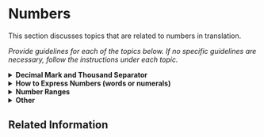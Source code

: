 # Numbers

This section discusses topics that are related to numbers in translation.

*Provide guidelines for each of the topics below. If no specific guidelines are necessary, follow the instructions under each topic.*

<details><summary><b>Decimal Mark and Thousand Separator</b></summary>

*Example: Use a period and a comma as the decimal mark and thousand separator, repsectively.*

* *123.45*
* *12,345*

*If no guidelines are necessary, leave the following fallback text:*

Follow the standard guidelines in the references provided in [General References](../00_general_references.md).
</details>

<details><summary><b>How to Express Numbers (words or numerals)</b></summary>

*Provide guidelines if there are different ways of expressing a number depending on the circumstance. The following are examples for English:*

* *As a general rule, spell out numbers one through nine, but use numerals for 10 and higher.*
* *Use only numerals when you want to draw the attention to the number.*

    *The company has 27 subsidiaries worldwide – 7 in North America, 11 in Europe, and 9 in Asia.*

* *Use only the spelled-out number in fixed phrases such as “third party”.*

    *first name, third-party company, third person [grammar], first-language proficiency, first [adverb], the twenty-first century*

*If no specific guidelines are necessary, leave the following fallback statement:*

Follow the standard guidelines in the references provided in [General References](../00_general_references.md).
</details>

<details><summary><b>Number Ranges</b></summary>

*Provide guidelines on how to express a range of numbers. The following are examples for English:*

* *Use an en dash (–) for number ranges.*

* *The page has 50,000–150,000 views per day.*
* *Exception: From 2013 to 2015, the sales revenue increased considerably.*

*If no specific guidelines are necessary, leave the following fallback statement:*

Follow the standard guidelines in the references provided in [General References](../00_general_references.md).
</details>

<details><summary><b>Other</b></summary>

*Add any other topics if relevant. If none, delete this entire topic.*
</details>

## Related Information 
